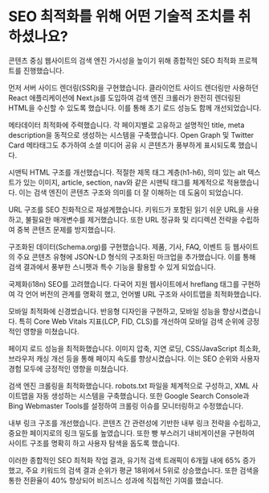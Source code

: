 # SEO 최적화를 위해 어떤 기술적 조치를 취하셨나요?

콘텐츠 중심 웹사이트의 검색 엔진 가시성을 높이기 위해 종합적인 SEO 최적화 프로젝트를 진행했습니다.

먼저 서버 사이드 렌더링(SSR)을 구현했습니다. 클라이언트 사이드 렌더링만 사용하던 React 애플리케이션에 Next.js를 도입하여 검색 엔진 크롤러가 완전히 렌더링된 HTML을 수신할 수 있도록 했습니다. 이를 통해 초기 로드 성능도 함께 개선되었습니다.

메타데이터 최적화에 주력했습니다. 각 페이지별로 고유하고 설명적인 title, meta description을 동적으로 생성하는 시스템을 구축했습니다. Open Graph 및 Twitter Card 메타태그도 추가하여 소셜 미디어 공유 시 콘텐츠가 풍부하게 표시되도록 했습니다.

시맨틱 HTML 구조를 개선했습니다. 적절한 제목 태그 계층(h1-h6), 의미 있는 alt 텍스트가 있는 이미지, article, section, nav와 같은 시맨틱 태그를 체계적으로 적용했습니다. 이는 검색 엔진이 콘텐츠 구조와 의미를 더 잘 이해하는 데 도움이 되었습니다.

URL 구조를 SEO 친화적으로 재설계했습니다. 키워드가 포함된 읽기 쉬운 URL을 사용하고, 불필요한 매개변수를 제거했습니다. 또한 URL 정규화 및 리디렉션 전략을 수립하여 중복 콘텐츠 문제를 방지했습니다.

구조화된 데이터(Schema.org)를 구현했습니다. 제품, 기사, FAQ, 이벤트 등 웹사이트의 주요 콘텐츠 유형에 JSON-LD 형식의 구조화된 마크업을 추가했습니다. 이를 통해 검색 결과에서 풍부한 스니펫과 특수 기능을 활용할 수 있게 되었습니다.

국제화(i18n) SEO를 고려했습니다. 다국어 지원 웹사이트에서 hreflang 태그를 구현하여 각 언어 버전의 관계를 명확히 했고, 언어별 URL 구조와 사이트맵을 최적화했습니다.

모바일 최적화에 신경썼습니다. 반응형 디자인을 구현하고, 모바일 성능을 향상시켰습니다. 특히 Core Web Vitals 지표(LCP, FID, CLS)를 개선하여 모바일 검색 순위에 긍정적인 영향을 미쳤습니다.

페이지 로드 성능을 최적화했습니다. 이미지 압축, 지연 로딩, CSS/JavaScript 최소화, 브라우저 캐싱 개선 등을 통해 페이지 속도를 향상시켰습니다. 이는 SEO 순위와 사용자 경험 모두에 긍정적인 영향을 미쳤습니다.

검색 엔진 크롤링을 최적화했습니다. robots.txt 파일을 체계적으로 구성하고, XML 사이트맵을 자동 생성하는 시스템을 구축했습니다. 또한 Google Search Console과 Bing Webmaster Tools를 설정하여 크롤링 이슈를 모니터링하고 수정했습니다.

내부 링크 구조를 개선했습니다. 콘텐츠 간 관련성에 기반한 내부 링크 전략을 수립하고, 중요한 페이지로의 링크 밀도를 높였습니다. 또한 빵 부스러기 내비게이션을 구현하여 사이트 구조를 명확히 하고 사용자 탐색을 돕도록 했습니다.

이러한 종합적인 SEO 최적화 작업 결과, 유기적 검색 트래픽이 6개월 내에 65% 증가했고, 주요 키워드의 검색 결과 순위가 평균 18위에서 5위로 상승했습니다. 또한 검색을 통한 전환율이 40% 향상되어 비즈니스 성과에 직접적인 기여를 했습니다.